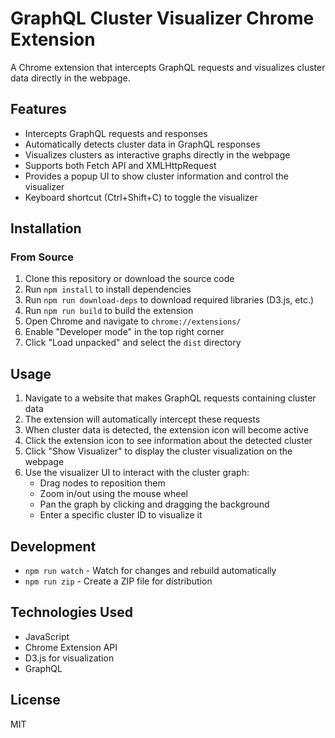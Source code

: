 # GraphQL Cluster Visualizer Chrome Extension

A Chrome extension that intercepts GraphQL requests and visualizes cluster data directly in the webpage.

## Features

- Intercepts GraphQL requests and responses
- Automatically detects cluster data in GraphQL responses
- Visualizes clusters as interactive graphs directly in the webpage
- Supports both Fetch API and XMLHttpRequest
- Provides a popup UI to show cluster information and control the visualizer
- Keyboard shortcut (Ctrl+Shift+C) to toggle the visualizer

## Installation

### From Source

1. Clone this repository or download the source code
2. Run `npm install` to install dependencies
3. Run `npm run download-deps` to download required libraries (D3.js, etc.)
4. Run `npm run build` to build the extension
5. Open Chrome and navigate to `chrome://extensions/`
6. Enable "Developer mode" in the top right corner
7. Click "Load unpacked" and select the `dist` directory

## Usage

1. Navigate to a website that makes GraphQL requests containing cluster data
2. The extension will automatically intercept these requests
3. When cluster data is detected, the extension icon will become active
4. Click the extension icon to see information about the detected cluster
5. Click "Show Visualizer" to display the cluster visualization on the webpage
6. Use the visualizer UI to interact with the cluster graph:
   - Drag nodes to reposition them
   - Zoom in/out using the mouse wheel
   - Pan the graph by clicking and dragging the background
   - Enter a specific cluster ID to visualize it

## Development

- `npm run watch` - Watch for changes and rebuild automatically
- `npm run zip` - Create a ZIP file for distribution

## Technologies Used

- JavaScript
- Chrome Extension API
- D3.js for visualization
- GraphQL

## License

MIT